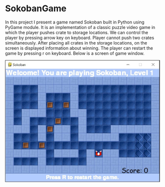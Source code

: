 # SokobanGame
In this project I present a game named Sokoban built in Python using PyGame module.  It is an implementation of a classic puzzle video game in which the player pushes crate to storage locations. We can control the player by pressing arrow key on keyboard.  Player cannot push two crates simultaneously. After placing all crates in the storage locations, on the screen is displayed information about winning. The player can restart the game by pressing r on keyboard.
Below is a screen of game window.

![](images/game_window.jpg)
